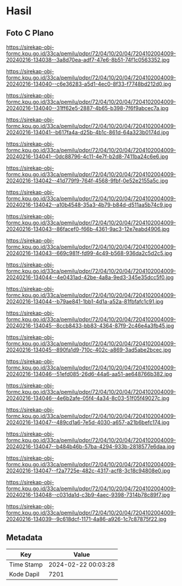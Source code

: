 # Hasil

## Foto C Plano

https://sirekap-obj-formc.kpu.go.id/33ca/pemilu/pdpr/72/04/10/20/04/7204102004009-20240216-134038--3a8d70ea-adf7-47e6-8b51-74f1c0563352.jpg

https://sirekap-obj-formc.kpu.go.id/33ca/pemilu/pdpr/72/04/10/20/04/7204102004009-20240216-134040--c6e36283-a5d1-4ec0-8f33-f7748bd212d0.jpg

https://sirekap-obj-formc.kpu.go.id/33ca/pemilu/pdpr/72/04/10/20/04/7204102004009-20240216-134040--31ff62e5-2887-4b65-b398-7f6f9abcec7a.jpg

https://sirekap-obj-formc.kpu.go.id/33ca/pemilu/pdpr/72/04/10/20/04/7204102004009-20240216-134041--b617fa4a-d25b-4b1c-861d-64a323b0174d.jpg

https://sirekap-obj-formc.kpu.go.id/33ca/pemilu/pdpr/72/04/10/20/04/7204102004009-20240216-134041--0dc88796-4c11-4e7f-b2d8-7411ba24c6e6.jpg

https://sirekap-obj-formc.kpu.go.id/33ca/pemilu/pdpr/72/04/10/20/04/7204102004009-20240216-134042--41d779f9-764f-4568-9fbf-0e52e2155a5c.jpg

https://sirekap-obj-formc.kpu.go.id/33ca/pemilu/pdpr/72/04/10/20/04/7204102004009-20240216-134042--a10b4548-35a3-4b79-b84d-d511aa5b74c9.jpg

https://sirekap-obj-formc.kpu.go.id/33ca/pemilu/pdpr/72/04/10/20/04/7204102004009-20240216-134043--86facef0-f66b-4361-9ac3-12e7eabd4906.jpg

https://sirekap-obj-formc.kpu.go.id/33ca/pemilu/pdpr/72/04/10/20/04/7204102004009-20240216-134043--669c981f-fd99-4c49-b568-936da2c5d2c5.jpg

https://sirekap-obj-formc.kpu.go.id/33ca/pemilu/pdpr/72/04/10/20/04/7204102004009-20240216-134044--4e0431ad-42be-4a8a-9ed3-345e35dcc5f0.jpg

https://sirekap-obj-formc.kpu.go.id/33ca/pemilu/pdpr/72/04/10/20/04/7204102004009-20240216-134044--b79ae841-1bb1-4d1a-a52a-81fbfafc1c91.jpg

https://sirekap-obj-formc.kpu.go.id/33ca/pemilu/pdpr/72/04/10/20/04/7204102004009-20240216-134045--8ccb8433-bb83-4364-87f9-2c46e4a3fb45.jpg

https://sirekap-obj-formc.kpu.go.id/33ca/pemilu/pdpr/72/04/10/20/04/7204102004009-20240216-134045--890fa1d9-710c-402c-a869-3ad5abe2bcec.jpg

https://sirekap-obj-formc.kpu.go.id/33ca/pemilu/pdpr/72/04/10/20/04/7204102004009-20240216-134046--51efd085-26d6-44a6-aa51-ae648766b382.jpg

https://sirekap-obj-formc.kpu.go.id/33ca/pemilu/pdpr/72/04/10/20/04/7204102004009-20240216-134046--4e6b2afe-05f4-4a34-8c03-51f05f49027c.jpg

https://sirekap-obj-formc.kpu.go.id/33ca/pemilu/pdpr/72/04/10/20/04/7204102004009-20240216-134047--489cd1a6-7e5d-4030-a657-a21b6befc174.jpg

https://sirekap-obj-formc.kpu.go.id/33ca/pemilu/pdpr/72/04/10/20/04/7204102004009-20240216-134047--b484b46b-57ba-4294-933b-2818577e6daa.jpg

https://sirekap-obj-formc.kpu.go.id/33ca/pemilu/pdpr/72/04/10/20/04/7204102004009-20240216-134047--f2a7725e-482c-4317-acf8-3c18c94808e0.jpg

https://sirekap-obj-formc.kpu.go.id/33ca/pemilu/pdpr/72/04/10/20/04/7204102004009-20240216-134048--c031da1d-c3b9-4aec-9398-7314b78c89f7.jpg

https://sirekap-obj-formc.kpu.go.id/33ca/pemilu/pdpr/72/04/10/20/04/7204102004009-20240216-134039--9c618dcf-1171-4a86-a926-1c7c87875f22.jpg


## Metadata

| Key        | Value               |
| ---------- | ------------------- |
| Time Stamp | 2024-02-22 00:03:28 |
| Kode Dapil | 7201                |



